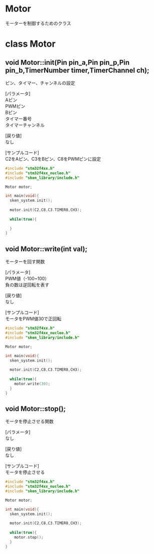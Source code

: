 # Motor
モーターを制御するためのクラス

# class Motor
## void Motor::init(Pin pin_a,Pin pin_p,Pin pin_b,TimerNumber timer,TimerChannel ch);
ピン、タイマー、チャンネルの設定  

[パラメータ]  
Aピン  
PWMピン  
Bピン  
タイマー番号  
タイマーチャンネル  

[戻り値]  
なし

[サンプルコード]  
C2をAピン、C3をBピン、C8をPWMピンに設定
``` c++
#include "stm32f4xx.h"
#include "stm32f4xx_nucleo.h"
#include "sken_library/include.h"

Motor motor;

int main(void){
  sken_system.init();
  
  motor.init(C2,C8,C3.TIMER8,CH3);
  
  while(true){
    
  }
}
```

## void Motor::write(int val);
モーターを回す関数  

[パラメータ]  
PWM値（-100~100）  
負の数は逆回転を表す  

[戻り値]  
なし

[サンプルコード]  
モータをPWM値30で正回転
``` c++
#include "stm32f4xx.h"
#include "stm32f4xx_nucleo.h"
#include "sken_library/include.h"

Motor motor;

int main(void){
  sken_system.init();
  
  motor.init(C2,C8,C3.TIMER8,CH3);
  
  while(true){
    motor.write(30);
  }
}
```

## void Motor::stop();
モータを停止させる関数  

[パラメータ]  
なし

[戻り値]  
なし

[サンプルコード]  
モータを停止させる
``` c++
#include "stm32f4xx.h"
#include "stm32f4xx_nucleo.h"
#include "sken_library/include.h"

Motor motor;

int main(void){
  sken_system.init();
  
  motor.init(C2,C8,C3.TIMER8,CH3);
  
  while(true){
    motor.stop();
  }
}
```
